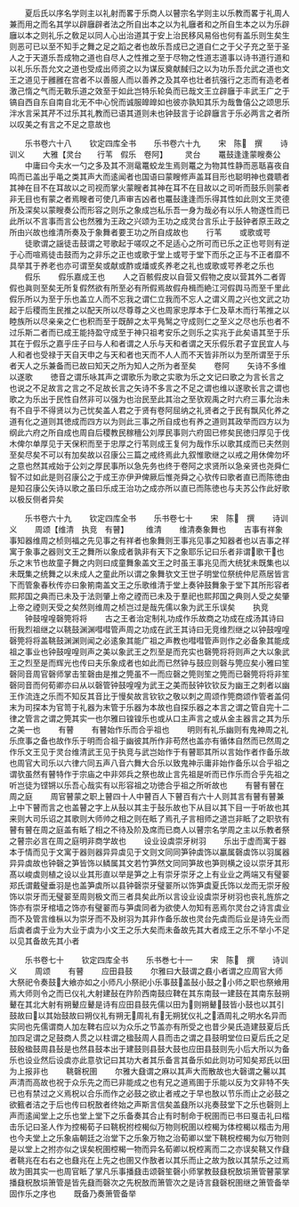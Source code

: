 <!-- { "loadSidebar": true } -->
　　夏后氏以序名学则主以礼射而畧于乐商人以瞽宗名学则主以乐教而畧于礼周人兼而用之而名其学以辟廱辟者法之所自出本之以为礼廱者和之所自生本之以为乐辟廱以本之则礼乐之敎足以同人心出治道其于安上治民移风易俗也何有盖乐则生矣生则恶可已以至不知手之舞之足之蹈之者也故乐吾成已之道自仁之于父子充之至于圣人之于天道乐吾成物之道也自尽人之性推之至于尽物之性道志道事以诗书道行道和以礼乐乐吾允文之道也受成出师资之以为谋反奠献馘归之以为功乐吾允武之道也文王之道见于雝雝在宫者不以善服人而以善养之及其卒也壮者抗强行之志而有造老者激己惰之气而无斁乐道之效至于如此岂特乐轮奂而已哉文王立辟廱于丰武王广之于镐自西自东自南自北无不中心恱而诚服皥皥如也彼亦孰知其乐为哉鲁僖公之颂思乐泮水言采其芹不过乐其礼教而已语其道则未也钟鼓言于论辟廱言于乐必两言之者所以叹美之有言之不足之意故也








　　乐书卷六十八
　　钦定四库全书
　　乐书卷六十九
　　宋　陈　撰
　　诗训义
　　大雅【灵台　　行苇　假乐　卷阿】
　　灵台
　　鼍鼓逢逢蒙瞍奏公
　　中庸曰今夫水一勺之多及其不测鼋鼍蛟龙生焉则鼍之为物其性静而恶聒喜夜自鸣而已盖出乎黾之类其声大而逺闻者也国语曰蒙瞍修声盖耳目形也聪明神也聋聩者其神在目不在耳故以之司视而掌火蒙瞍者其神在耳不在目故以之司听而鼓乐则蒙者非无目也有蒙之者焉瞍者可使几声审吉凶者也鼍鼔逢逢而乐得其性如此则文王灵德所及深矣以蒙瞍奏公而形容之则乐之象成岂私乐吾一身为哉必有以乐人物遂性而已此所以不言事而言公也然雅为王政之兴颂为王功之成灵台言乐止于鼔钟者原王政之所由兴故也维清所奏及于象舞者要王功之所自成故也
　　行苇
　　或歌或咢
　　徒歌谓之謡徒击鼓谓之咢歌起于嗟叹之不足适心之所可而已乐之正也咢则有逆于心而喧焉徒击鼓而为之非乐之正也或歌于堂上或咢于堂下而乐之正与不正者靡不具举其于养老也亦可谓至矣或献或酢或燔或炙养老之礼也或歌或咢养老之乐也
　　假乐
　　假乐嘉成王也
　　人之百骸假皮以自营又假物之皮以营其外二者胥假也眞则至矣无所复假然欲有所至必有所假焉故假舟楫而絶江河假舆马而至千里此假乐所以为至于乐也盖立人而不忘我之谓仁立我而不忘人之谓义周之兴也文武之功起于后稷而生民推之以配天所以尽尊尊之义也周家忠厚本于仁及草木而行苇推之以睦族所以尽亲亲之仁也积而至于既醉之太平鳬鹥之守成则仁之至义之尽也乐也者不过乐斯二者而已成王能持盈守成至于神只祖考安乐之则乐之实兆于此矣语其至于乐其在于假乐之嘉乎庄子曰与人和者谓之人乐与天和者谓之天乐假乐君子宜民宜人与人和者也受禄于天自天申之与天和者也天而不人人而不天皆非所以为至所谓至于乐者天人之乐兼备而已故曰知天之所为知人之所为者至矣
　　卷阿
　　矢诗不多维以遂歌
　　徳音之谓乐咏其声之谓歌乐为歌之实歌为乐之文记曰歌之为言长言之也说之不足故言之言之不足故长言之矢诗不多言之不足之谓也维以遂歌长言之谓也歌之为乐出于民性自然非可以强为也治民至此其治之至欤观禹之时六府三事允治未有不自乎不得贤以为己忧矣盖人君之于贤有卷阿屈纳之礼贤者之于民有飘风化养之道有化之道则其徳成而四方以为则此三事之所自成也有养之道则其政举而四方以为纲此六府之所自成也周自后稷教民稼穯公刘厚民事则六府固已修矣民徳归厚见于伐木俾尔单厚见于天保积而至于忠厚之行苇则成王复何为哉作乐以歌其成而已夫然则至矣尽矣不可以有加矣故以召康公三篇之戒终焉此九叙惟歌继之以戒之用休俾勿坏之意也然其戒始于公刘之厚民事所以急先务也终于卷阿之求贤所以急亲贤也尧舜仁智不过如此是则召康公之于成王亦伊尹俾厥后惟尧舜之心欤传曰歌者直已而陈徳由是知召康公矢诗以歌之虽曰乐成王治功之成亦所以直已而陈徳也与夫苏公作此好歌以极反侧者异矣














　　乐书卷六十九
　　钦定四库全书
　　乐书卷七十
　　宋　陈　撰
　　诗训义
　　周颂【维清　执竞　有瞽】
　　维清
　　维清奏象舞也
　　吉事有祥象事知器维周之桢则福之先见事之有祥者也象舞则王事兆见事之知器者也以吉事之祥寓于象事之器则文王之舞所以象成者孰非有天下之象耶乐记曰乐者非谓歌干也乐之末节也故童子舞之内则曰成童舞象盖文王之时虽王事兆见而大统犹未既集也以未既集之统舞之以未成人之童此所以谓之象舞欤文王世子明堂位祭统仲尼燕居皆言下而管象春秋传亦曰象箾南盖文王之乐歌维清于堂上奏钟鼓舞象于堂下其所形容者熙邦国之典而已未及于法则肇上帝之禋而已未及于羣祀也熙邦国之典则人受之矣肇上帝之禋则天受之矣然则维周之桢岂过是哉先儒以象为武王乐误矣
　　执竞
　　钟鼓喤喤磬筦将将
　　古之王者治定制礼功成作乐故商之功成在成汤其诗曰衎我烈祖继之以鞉鼓渊渊嘒嘒管声周之功成在武王其诗曰无竞维烈继之以钟鼓喤喤磬筦将将盖鞉鼓渊渊则闻之必逺象其能广祖之声教也嘒嘒管声则作之必备象其能成祖之事业也钟鼓喤喤则声之美以象武王之烈至是而充实也磬筦将将则声之大以象武王之烈至是而辉光也传曰夫乐象成者也如此而已然钟与鼓应则磬与筦应矣小雅曰笙磬同音周官磬师掌击笙磬由是推之筦虽不一而应磬之筦则笙之筦而已磬筦将将非笙磬同音而何荀卿亦曰从以磬管钟鼓喤喤为武王之美而鼔钟钦钦反为幽王之刺者以幽王作流连之乐而不知反其音比于慢矣故言钦钦之敬以刺之周颂作筦商颂作管者盖伺末为司探本为官笥于礼器为末管于乐器为本故也自探乐器之本言之谓之管自完十二律之管言之谓之筦其实一也尔雅曰锽锽乐也或从口主声言之或从金主器言之其为乐之美一也
　　有瞽
　　有瞽始作乐而合乎祖也
　　明则有礼乐幽则有鬼神周之礼乐庶事之备也故作乐于明而合祖于幽彼其所作非苟然也盖亦有循体自然而已然周之作乐文王见于灵台维清武王见于执竞与武岂始作于有瞽耶其所以言始作者作备乐故也周官大司乐以六律六同五声八音六舞大合乐以致鬼神示庸非始作备乐以合乎祖之谓欤虽然有瞽特作于宗庙之中非郊兵之祭也故止言先祖是听而已作乐而合乎先祖之听岂徒为铿锵以乐吾心哉实有以形容祖之功徳合乎祖之所听故也
　　有瞽有瞽在周之庭
　　周官瞽蒙之职上瞽四十人中瞽百人下瞽百有六十人则其言有瞽有瞽兼上中下瞽而言之也盖瞽之字上从鼔以其主于鼔乐故也下从目以其下目一于听故也其来则大司乐诏之其歌则大师帅之相之则在眡了焉孔子言相师之道岂非眡了之职欤有瞽有瞽在周之庭盖有眡了相之不待及阶及席而已商人以瞽宗名学周之主以乐教者祭之瞽宗必言在周之庭明非商学故也
　　设业设虡崇牙树羽
　　乐出于虚而寓于器本于情而见于文寓于器则器异异虡见于文则文同同笋钟虡饰以臝属磬虡饰以羽属器异异虡故也钟磬之笋皆饰以鳞属其文若竹笋然文同同笋故也笋则横之设以崇牙其形髙以峻虡则植之设以业其形直以举是笋之上有崇牙崇牙之上有业业之两端又有璧翣郑氏谓戴璧垂羽是也盖笋虡所以县钟磬崇牙璧翣所以饰笋虡夏氏饰以龙而无崇牙殷饰以崇牙而无璧翣至周则极文而三者具矣此所以言设业设虡崇牙树羽也丧礼旌旂之饰亦有崇牙棺墙之饰亦有璧翣而与笋虡同者为欲使人勿知有恶焉尔灵台之诗言虡业而不及管言维枞以为崇牙而不及树羽为其非作备乐故也灵台先虡而后业是诗先业而后虡者虡于业为大业于虡为小文王之乐大矣而未备故先其大者成王之乐不举小不足以见其备故先其小者


　　乐书卷七十
　　钦定四库全书
　　乐书巻七十一
　　宋　陈　撰
　　诗训义
　　周颂
　　有瞽
　　应田县鼓
　　尔雅曰大鼓谓之鼖小者谓之应周官大师大祭祀令奏鼓大飨亦如之小师凡小祭祀小乐事鼓盖鼔小鼓之小师之职也祭飨用焉大师则令之而已仪礼大射建鼔在阼阶西南鼓应鞞在其东南鼓一建鼓在其南东鼔朔鼙在其北大射有朔鼙应鼙是诗有应田县鼓先儒以田为则朔鼙鼓皆小鼓也以其引鼓故曰以其始鼓故曰朔仪礼有朔无周礼有无朔犹仪礼之酒周礼之明水名异而实同也先儒谓商人加左鞞右应以为众乐之节盖亦有所受之也昔少昊氏造建鼓夏后氏加四足谓之足鼓商人贯之以柱谓之楹鼔周人县而击之谓之县鼓明堂位曰夏后氏之足鼓殷楹鼓周县鼔是也然县鼓本出于建鼓则县鼓大鼓也应田县鼓则先小后大所以为备乐也设业然后设虡亦此意欤记曰其功大者其乐备言其备乐如此则功可知矣郑氏以田为上报非也
　　鞉磬柷圉
　　尔雅大鼗谓之麻以其声大而散故也大磬谓之毊以其声清而高故也祝于众乐先之而已非能成之也有兄之道焉圉于乐能以反为文非特不失已也有禁过之义焉柷以合乐而作之必鼓之欲止者戒之于早也敔以节乐而止之必鼓之欲籈者洁之于后也传曰柷敔者终始之声斯言信矣盖鼗所以兆奏鼓堂下之乐也磬则上声而逺闻堂上之乐也堂上堂下之乐备奏其合止有时制命于柷圉而已书曰戛击礼曰楷击乐记曰圣人作为控楬荀子曰鞉柷拊椌楬似万物则柷圉以椌楬为体椌楬以楷击为用也今夫堂上之乐象庙朝廷之治堂下之乐象万物之治荀卿以堂下鞉柷椌楬为似万物则是以堂上之拊亦似之误矣柷圉椌楬一物而异名荀卿以柷椌离而二之亦误矣鞉又作鼗者鞉兆在右右之也鼗兆在上先之也圉又作敔者以其乐而止之故为敔以其禁乐之过焉故为圉其实一也周官眡了掌凡乐事播鼗击颂磬笙磬小师掌教鼓鼗柷敔埙箫管瞽蒙掌播鼗柷敔埙箫管是皆先鼗而磬次之先柷敔而箫管次之是诗言鼗磬柷圉继之箫管备举固作乐之序也
　　既备乃奏箫管备举
